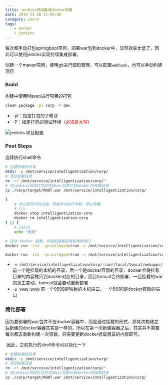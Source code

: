 ```yaml
---
title: jenkins持续集成docker部署
date: 2019-11-20 11:09:49
category: Learn
tags:
    - docker
    - jenkins
---
```


每次都手动打包springboot项目，部署war包到docker中，显然效率太低了，因此可以使用jenkins实现持续集成部署。

<!-- more -->

创建一个maven项目，使用git进行源码管理，可以配置`webhook`，也可以手动构建项目

### Build

构建中使用Maven进行项目的打包

```bash
clean package -pl corp -P dev
```

- -pl：指定打包的子模块
- -P：指定打包的测试环境（<font color="red">必须是大写</font>）

![jenkins 项目配置](1.png)



###  **Post Steps** 

选择执行shell命令

```bash
# 创建挂载的目录
mkdir -p /mnt/service/intelligentization/corp/
# 清空挂载目录
rm -rf /mnt/service/intelligentization/corp/*
# 将jenkins项目打包的项目war包拷贝到docker的挂载目录
cp ./corp/target/ROOT.war /mnt/service/intelligentization/corp/

{
	# 防止因为代码出错，导致命令执行中断。停止容器
	# try
	docker stop intelligentization-corp
	docker rm intelligentization-corp
} || {
	# catch
	echo "失败"

# 启动 docker 容器，并指定挂载目录和映射端口
docker run -itd --privileged=true -v /mnt/service/intelligentization/corp/:/usr/local/tomcat/webapps/ -p 9998:8080 --name intelligentization-corp tomcat:8
```



```bash
docker run -itd --privileged=true -v /mnt/service/intelligentization/corp/:/usr/local/tomcat/webapps/ -p 9998:8080 --name intelligentization-corp tomcat:8
```

- `-v /mnt/service/intelligentization/corp/:/usr/local/tomcat/webapps/` 前一个是挂载的本机的目录，后一个是docker容器的目录，docker会将挂载目录的内容拷贝到docker对应的目录，而且tomcat会热部署，一旦挂载的war包发生变动，tomcat就会自动重新部署
- `-p 9998:8080` 前一个9998是映射的本机端口，一个8080是docker容器的端口



### 简化部署

​	因为要部署的war包并不在docker容器中，而是通过挂载的形式，那每次构建之后新建的docker容器其实是一样的，所以在第一次新建容器之后，其实并不需要每次都去重新构建一次容器，只需要更新docker挂载目录的内容即可。

​	因此，之前执行的shell命令可以简化一下

```bash
# 创建挂载的目录
mkdir -p /mnt/service/intelligentization/corp/
# 清空挂载目录
rm -rf /mnt/service/intelligentization/corp/*
# 将jenkins项目打包的项目war包拷贝到docker的挂载目录
cp ./corp/target/ROOT.war /mnt/service/intelligentization/corp/
```





